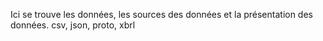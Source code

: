 Ici se trouve les données, les sources des données et la présentation des données. 
csv, json, proto, xbrl 

